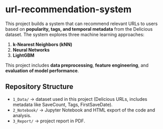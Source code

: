 # url-recommendation-system

This project builds a system that can recommend relevant URLs to users based on **popularity, tags, and temporal metadata** from the Delicious dataset. The system explores three machine learning approaches:  
1. **k-Nearest Neighbors (kNN)**  
2. **Neural Networks**  
3. **LightGBM**  

This project includes **data preprocessing**, **feature engineering**, and **evaluation of model performance**.

## Repository Structure
- `1_Data/` → dataset used in this project (Delicious URLs, includes metadata like SaveCount, Tags, FirstSaveDate).
- `2_Notebook/` → Jupyter Notebook and HTML export of the code and analysis.
- `3_Report/` → project report in PDF.
